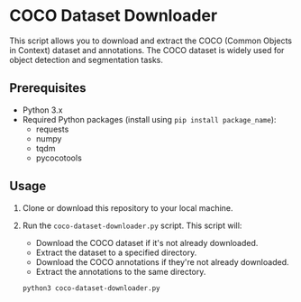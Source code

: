# COCO Dataset Downloader

This script allows you to download and extract the COCO (Common Objects in Context) dataset and annotations. The COCO dataset is widely used for object detection and segmentation tasks.

## Prerequisites

- Python 3.x
- Required Python packages (install using `pip install package_name`):
  - requests
  - numpy
  - tqdm
  - pycocotools

## Usage

1. Clone or download this repository to your local machine.

2. Run the `coco-dataset-downloader.py` script. This script will:

   - Download the COCO dataset if it's not already downloaded.
   - Extract the dataset to a specified directory.
   - Download the COCO annotations if they're not already downloaded.
   - Extract the annotations to the same directory.

   ```bash
   python3 coco-dataset-downloader.py
